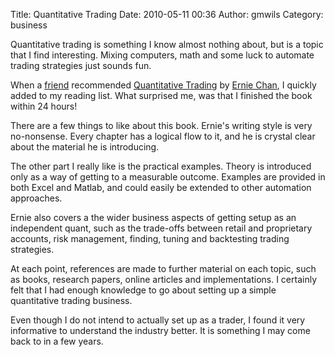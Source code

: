 Title: Quantitative Trading
Date: 2010-05-11 00:36
Author: gmwils
Category: business

Quantitative trading is something I know almost nothing about, but is a
topic that I find interesting. Mixing computers, math and some luck to
automate trading strategies just sounds fun.

When a [friend][] recommended [Quantitative Trading][] by [Ernie
Chan][], I quickly added to my reading list. What surprised me, was that
I finished the book within 24 hours!

There are a few things to like about this book. Ernie's writing style is
very no-nonsense. Every chapter has a logical flow to it, and he is
crystal clear about the material he is introducing.

The other part I really like is the practical examples. Theory is
introduced only as a way of getting to a measurable outcome. Examples
are provided in both Excel and Matlab, and could easily be extended to
other automation approaches.

Ernie also covers a the wider business aspects of getting setup as an
independent quant, such as the trade-offs between retail and proprietary
accounts, risk management, finding, tuning and backtesting trading
strategies.

At each point, references are made to further material on each topic,
such as books, research papers, online articles and implementations. I
certainly felt that I had enough knowledge to go about setting up a
simple quantitative trading business.

Even though I do not intend to actually set up as a trader, I found it
very informative to understand the industry better. It is something I
may come back to in a few years.

  [friend]: http://twitter.com/jpburton
  [Quantitative Trading]: http://www.amazon.com/Quantitative-Trading-Build-Algorithmic-Business/dp/0470284889/ref=sr_1_1?ie=UTF8&s=books&qid=1273500859&sr=8-1
  [Ernie Chan]: http://epchan.blogspot.com/
